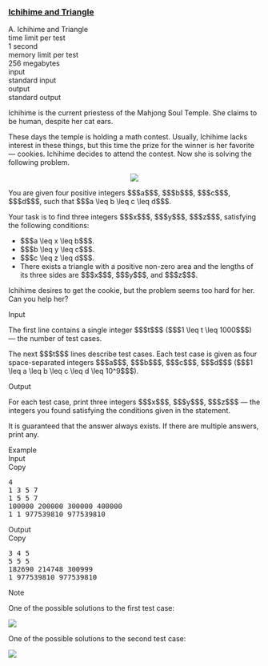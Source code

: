 <h3><a href="https://codeforces.com/contest/1337/problem/A" target="_blank" rel="noopener noreferrer">Ichihime and Triangle</a></h3>

<div class="header"><div class="title">A. Ichihime and Triangle</div><div class="time-limit"><div class="property-title">time limit per test</div>1 second</div><div class="memory-limit"><div class="property-title">memory limit per test</div>256 megabytes</div><div class="input-file input-standard"><div class="property-title">input</div>standard input</div><div class="output-file output-standard"><div class="property-title">output</div>standard output</div></div><div><p>Ichihime is the current priestess of the Mahjong Soul Temple. She claims to be human, despite her cat ears.</p><p>These days the temple is holding a math contest. Usually, Ichihime lacks interest in these things, but this time the prize for the winner is her favorite — cookies. Ichihime decides to attend the contest. Now she is solving the following problem.</p><center><img class="tex-graphics" src="https://espresso.codeforces.com/460965cc95e110488641a549ff72e6b554689699.webp" style="max-width: 100.0%;max-height: 100.0%;"></center> <p>You are given four positive integers $$$a$$$, $$$b$$$, $$$c$$$, $$$d$$$, such that $$$a \leq b \leq c \leq d$$$. </p><p>Your task is to find three integers $$$x$$$, $$$y$$$, $$$z$$$, satisfying the following conditions:</p><ul><li> $$$a \leq x \leq b$$$.</li><li> $$$b \leq y \leq c$$$.</li><li> $$$c \leq z \leq d$$$.</li><li> There exists a triangle with a positive non-zero area and the lengths of its three sides are $$$x$$$, $$$y$$$, and $$$z$$$.</li></ul><p>Ichihime desires to get the cookie, but the problem seems too hard for her. Can you help her?</p></div><div class="input-specification"><div class="section-title">Input</div><p>The first line contains a single integer $$$t$$$ ($$$1 \leq t \leq 1000$$$)  — the number of test cases.</p><p>The next $$$t$$$ lines describe test cases. Each test case is given as four space-separated integers $$$a$$$, $$$b$$$, $$$c$$$, $$$d$$$ ($$$1 \leq a \leq b \leq c \leq d \leq 10^9$$$).</p></div><div class="output-specification"><div class="section-title">Output</div><p>For each test case, print three integers $$$x$$$, $$$y$$$, $$$z$$$  — the integers you found satisfying the conditions given in the statement.</p><p>It is guaranteed that the answer always exists. If there are multiple answers, print any.</p></div><div class="sample-tests"><div class="section-title">Example</div><div class="sample-test"><div class="input"><div class="title">Input<div title="Copy" data-clipboard-target="#id007694686696307896" id="id002516231469019329" class="input-output-copier">Copy</div></div><pre id="id007694686696307896">4
1 3 5 7
1 5 5 7
100000 200000 300000 400000
1 1 977539810 977539810
</pre></div><div class="output"><div class="title">Output<div title="Copy" data-clipboard-target="#id001215903291912398" id="id0010595932808585917" class="input-output-copier">Copy</div></div><pre id="id001215903291912398">3 4 5
5 5 5
182690 214748 300999
1 977539810 977539810
</pre></div></div></div><div class="note"><div class="section-title">Note</div><p>One of the possible solutions to the first test case:</p><p><img class="tex-graphics" src="https://espresso.codeforces.com/21cfbbf175bf3960b8919891ab8a62a0fc8344f3.png" style="max-width: 100.0%;max-height: 100.0%;"></p><p>One of the possible solutions to the second test case:</p><p><img class="tex-graphics" src="https://espresso.codeforces.com/0e86e95a0789a5557b2b155cd1295fd1f5e61bac.png" style="max-width: 100.0%;max-height: 100.0%;"></p></div>